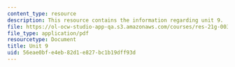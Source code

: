 ```yaml
---
content_type: resource
description: This resource contains the information regarding unit 9.
file: https://ol-ocw-studio-app-qa.s3.amazonaws.com/courses/res-21g-003-learning-chinese-a-foundation-course-in-mandarin-spring-2011/56eae0bfe4eb82d1e827bc1b19dff93d_MITRES_21G_003S11_unit09.pdf
file_type: application/pdf
resourcetype: Document
title: Unit 9
uid: 56eae0bf-e4eb-82d1-e827-bc1b19dff93d
---
```

